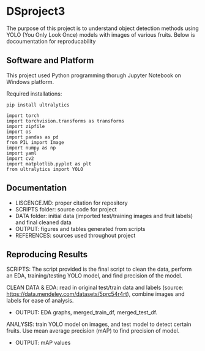 # DSproject3
The purpose of this project is to understand object detection methods using YOLO (You Only Look Once) models with images of various fruits. Below is docoumentation for reproducability

## Software and Platform
This project used Python programming thorugh Jupyter Notebook on Windows platform.

Required installations:
```
pip install ultralytics

import torch
import torchvision.transforms as transforms
import zipfile
import os
import pandas as pd
from PIL import Image
import numpy as np
import yaml
import cv2
import matplotlib.pyplot as plt
from ultralytics import YOLO
```
## Documentation
- LISCENCE.MD: proper citation for repository
- SCRIPTS folder: source code for project
- DATA folder: initial data (imported test/training images and fruit labels) and final cleaned data
- OUTPUT: figures and tables generated from scripts
- REFERENCES: sources used throughout project

## Reproducing Results
SCRIPTS: The script provided is the final script to clean the data, perform an EDA, training/testing YOLO model, and find precision of the model.

CLEAN DATA & EDA: read in original test/train data and labels (source: https://data.mendeley.com/datasets/5prc54r4rt), combine images and labels 
for ease of analysis. 
- OUTPUT: EDA graphs, merged_train_df, merged_test_df.

ANALYSIS: train YOLO model on images, and test model to detect certain fruits. Use mean average precision (mAP) to find precision of model.
- OUTPUT: mAP values
